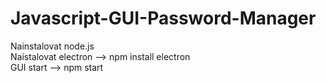 # Javascript-GUI-Password-Manager
Nainstalovat node.js<br>
Naistalovat electron --> npm install electron<br/>
GUI start --> npm start
